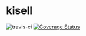 # kisell

![travis-ci](https://travis-ci.org/osoken/kisell.svg?branch=devel)
[![Coverage Status](https://coveralls.io/repos/github/osoken/kisell/badge.svg?branch=devel)](https://coveralls.io/github/osoken/kisell?branch=devel)
